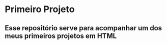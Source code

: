 # Primeiro Projeto
## Esse repositório serve para acompanhar um dos meus primeiros projetos em HTML
